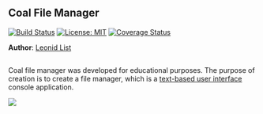 ## **Coal File Manager** 
[![Build Status](https://travis-ci.com/leonidlist/Coal-File-Manager.svg?branch=master)](https://travis-ci.com/leonidlist/Coal-File-Manager)   [![License: MIT](https://img.shields.io/badge/License-MIT-yellow.svg)](https://opensource.org/licenses/MIT)
  [![Coverage Status](https://coveralls.io/repos/github/leonidlist/Coal-File-Manager/badge.svg?branch=master)](https://coveralls.io/github/leonidlist/Coal-File-Manager?branch=master)

**Author**: [Leonid List](https://t.me/leonidlist)
##
Coal file manager was developed for educational purposes. The purpose of creation is to create a file manager, which is a [text-based user interface](https://en.wikipedia.org/wiki/Text-based_user_interface) console application.

![](https://i.screenshot.net/2pymrij)
